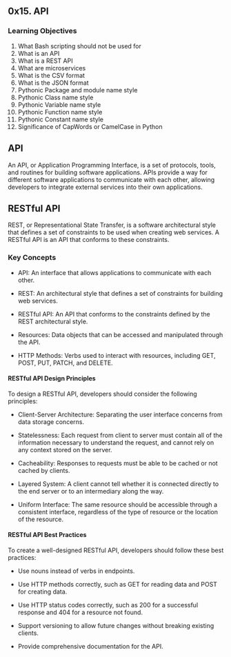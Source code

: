 <h2>0x15. API</h2>

<h3>Learning Objectives</h3>

<ol>
<li>What Bash scripting should not be used for</li>
<li>What is an API</li>
<li>What is a REST API</li>
<li>What are microservices</li>
<li>What is the CSV format</li>
<li>What is the JSON format</li>
<li>Pythonic Package and module name style</li>
<li>Pythonic Class name style</li>
<li>Pythonic Variable name style</li>
<li>Pythonic Function name style</li>
<li>Pythonic Constant name style</li>
<li>Significance of CapWords or CamelCase in Python</li>
</ol>

##  API
An API, or Application Programming Interface, is a set of protocols, tools, and routines for building software applications. APIs provide a way for different software applications to communicate with each other, allowing developers to integrate external services into their own applications.

## RESTful API
REST, or Representational State Transfer, is a software architectural style that defines a set of constraints to be used when creating web services. A RESTful API is an API that conforms to these constraints.

### Key Concepts

* API: An interface that allows applications to communicate with each other.

* REST: An architectural style that defines a set of constraints for building web services.

* RESTful API: An API that conforms to the constraints defined by the REST architectural style.

* Resources: Data objects that can be accessed and manipulated through the API.

* HTTP Methods: Verbs used to interact with resources, including GET, POST, PUT, PATCH, and DELETE.

#### RESTful API Design Principles
To design a RESTful API, developers should consider the following principles:


* Client-Server Architecture: Separating the user interface concerns from data storage concerns.

* Statelessness: Each request from client to server must contain all of the information necessary to understand the request, and cannot rely on any context stored on the server.

* Cacheability: Responses to requests must be able to be cached or not cached by clients.

* Layered System: A client cannot tell whether it is connected directly to the end server or to an intermediary along the way.

* Uniform Interface: The same resource should be accessible through a consistent interface, regardless of the type of resource or the location of the resource.

#### RESTful API Best Practices
To create a well-designed RESTful API, developers should follow these best practices:


* Use nouns instead of verbs in endpoints.

* Use HTTP methods correctly, such as GET for reading data and POST for creating data.

* Use HTTP status codes correctly, such as 200 for a successful response and 404 for a resource not found.

* Support versioning to allow future changes without breaking existing clients.

* Provide comprehensive documentation for the API.
